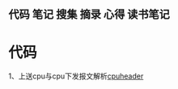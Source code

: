 ## 代码 笔记 搜集 摘录 心得 读书笔记
# 代码
1、上送cpu与cpu下发报文解析[cpuheader](https://github.com/ssh022-s/ssh_stillalive/tree/main/cpu_header)

